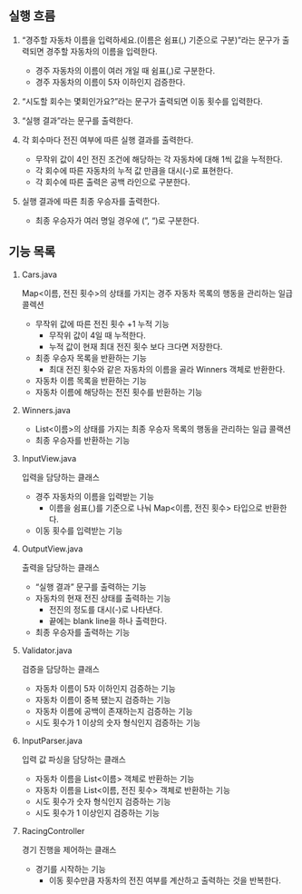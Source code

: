 ## 실행 흐름

1. “경주할 자동차 이름을 입력하세요.(이름은 쉼표(,) 기준으로 구분)”라는 문구가 출력되면 경주할 자동차의 이름을 입력한다.
    - 경주 자동차의 이름이 여러 개일 때 쉼표(,)로 구분한다.
    - 경주 자동차의 이름이 5자 이하인지 검증한다.


2. “시도할 회수는 몇회인가요?”라는 문구가 출력되면 이동 횟수를 입력한다.


3. “실행 결과”라는 문구를 출력한다.


4. 각 회수마다 전진 여부에 따른 실행 결과를 출력한다.
    - 무작위 값이 4인 전진 조건에 해당하는 각 자동차에 대해 1씩 값을 누적한다.
    - 각 회수에 따른 자동차의 누적 값 만큼을 대시(-)로 표현한다.
    - 각 회수에 따른 출력은 공백 라인으로 구분한다.


5. 실행 결과에 따른 최종 우승자를 출력한다.
    - 최종 우승자가 여러 명일 경우에 (”, “)로 구분한다.

## 기능 목록

1. Cars.java

   Map<이름, 전진 횟수>의 상태를 가지는 경주 자동차 목록의 행동을 관리하는 일급 콜렉션

   - 무작위 값에 따른 전진 횟수 +1 누적 기능
      - 무작위 값이 4일 때 누적한다.
      - 누적 값이 현재 최대 전진 횟수 보다 크다면 저장한다.
   - 최종 우승자 목록을 반환하는 기능
      - 최대 전진 횟수와 같은 자동차의 이름을 골라 Winners 객체로 반환한다.
   - 자동차 이름 목록을 반환하는 기능
   - 자동차 이름에 해당하는 전진 횟수를 반환하는 기능


2. Winners.java
   - List<이름>의 상태를 가지는 최종 우승자 목록의 행동을 관리하는 일급 콜랙션
   - 최종 우승자를 반환하는 기능


3. InputView.java

   입력을 담당하는 클래스

   - 경주 자동차의 이름을 입력받는 기능
      - 이름을 쉼표(,)를 기준으로 나눠 Map<이름, 전진 횟수> 타입으로 반환한다.
   - 이동 횟수를 입력받는 기능


4. OutputView.java

   출력을 담당하는 클래스

   - “실행 결과” 문구를 출력하는 기능
   - 자동차의 현재 전진 상태를 출력하는 기능
      - 전진의 정도를 대시(-)로 나타낸다.
      - 끝에는 blank line을 하나 출력한다.
   - 최종 우승자를 출력하는 기능


5. Validator.java

   검증을 담당하는 클래스

   - 자동차 이름이 5자 이하인지 검증하는 기능
   - 자동차 이름이 중복 됐는지 검증하는 기능
   - 자동차 이름에 공백이 존재하는지 검증하는 기능
   - 시도 횟수가 1 이상의 숫자 형식인지 검증하는 기능


6. InputParser.java

   입력 값 파싱을 담당하는 클래스

   - 자동차 이름을 List<이름> 객체로 반환하는 기능
   - 자동차 이름을 List<이름, 전진 횟수> 객체로 반환하는 기능
   - 시도 횟수가 숫자 형식인지 검증하는 기능
   - 시도 횟수가 1 이상인지 검증하는 기능


7. RacingController

   경기 진행을 제어하는 클래스

   - 경기를 시작하는 기능
      - 이동 횟수만큼 자동차의 전진 여부를 계산하고 출력하는 것을 반복한다.